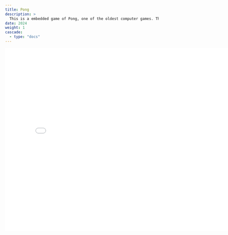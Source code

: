 ```yaml
---
title: Pong
description: >
  This is a embedded game of Pong, one of the oldest computer games. This is fully coded & embedded in this personal site.
date: 2024
weight: 1
cascade:
  - type: "docs"
---
```


<iframe src="/pong.html" width="800" height="600" frameborder="0" allowfullscreen>
    Your browser does not support iframes.
</iframe>